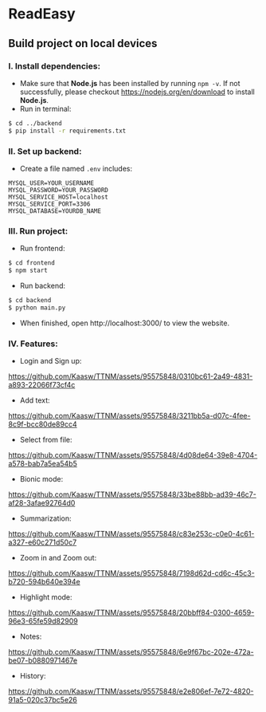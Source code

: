 # ReadEasy

## Build project on local devices

### I. Install dependencies:
* Make sure that **Node.js** has been installed by running `npm -v`. If not successfully, please checkout https://nodejs.org/en/download to install **Node.js**.
* Run in terminal:
```bash
$ cd ../backend
$ pip install -r requirements.txt
```

### II. Set up backend:
* Create a file named `.env` includes:
```
MYSQL_USER=YOUR_USERNAME
MYSQL_PASSWORD=YOUR_PASSWORD
MYSQL_SERVICE_HOST=localhost
MYSQL_SERVICE_PORT=3306
MYSQL_DATABASE=YOURDB_NAME
```

### III. Run project:





* Run frontend:
```bash
$ cd frontend
$ npm start
```
* Run backend:
```bash
$ cd backend
$ python main.py
```
* When finished, open http://localhost:3000/ to view the website.

### IV. Features:
* Login and Sign up:


https://github.com/Kaasw/TTNM/assets/95575848/0310bc61-2a49-4831-a893-22066f73cf4c


* Add text:


https://github.com/Kaasw/TTNM/assets/95575848/3211bb5a-d07c-4fee-8c9f-bcc80de89cc4


* Select from file:

https://github.com/Kaasw/TTNM/assets/95575848/4d08de64-39e8-4704-a578-bab7a5ea54b5



* Bionic mode:


https://github.com/Kaasw/TTNM/assets/95575848/33be88bb-ad39-46c7-af28-3afae92764d0


* Summarization:

https://github.com/Kaasw/TTNM/assets/95575848/c83e253c-c0e0-4c61-a327-e60c271d50c7



* Zoom in and Zoom out:


https://github.com/Kaasw/TTNM/assets/95575848/7198d62d-cd6c-45c3-b720-594b640e394e


* Highlight mode:

https://github.com/Kaasw/TTNM/assets/95575848/20bbff84-0300-4659-96e3-65fe59d82909


* Notes:



https://github.com/Kaasw/TTNM/assets/95575848/6e9f67bc-202e-472a-be07-b0880971467e


* History:

https://github.com/Kaasw/TTNM/assets/95575848/e2e806ef-7e72-4820-91a5-020c37bc5e26










